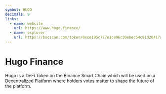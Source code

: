 ```yaml
---
symbol: HUGO
decimals: 9
links:
  - name: website
    url: https://www.hugo.finance/
  - name: explorer
    url: https://bscscan.com/token/0xce195c777e1ce96c30ebec54c91d20417a068706
---
```


# Hugo Finance

Hugo is a DeFi Token on the Binance Smart Chain which will be used on a Decentralized Platform where holders votes matter to shape the future of the platform.
